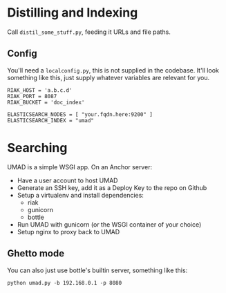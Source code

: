Distilling and Indexing
=======================

Call `distil_some_stuff.py`, feeding it URLs and file paths.


Config
------

You'll need a `localconfig.py`, this is not supplied in the codebase. It'll
look something like this, just supply whatever variables are relevant for you.

    RIAK_HOST = 'a.b.c.d'
    RIAK_PORT = 8087
    RIAK_BUCKET = 'doc_index'

    ELASTICSEARCH_NODES = [ "your.fqdn.here:9200" ]
    ELASTICSEARCH_INDEX = "umad"




Searching
=========

UMAD is a simple WSGI app. On an Anchor server:

* Have a user account to host UMAD
* Generate an SSH key, add it as a Deploy Key to the repo on Github
* Setup a virtualenv and install dependencies:
    * riak
    * gunicorn
    * bottle
* Run UMAD with gunicorn (or the WSGI container of your choice)
* Setup nginx to proxy back to UMAD


Ghetto mode
-----------

You can also just use bottle's builtin server, something like this:

    python umad.py -b 192.168.0.1 -p 8080


